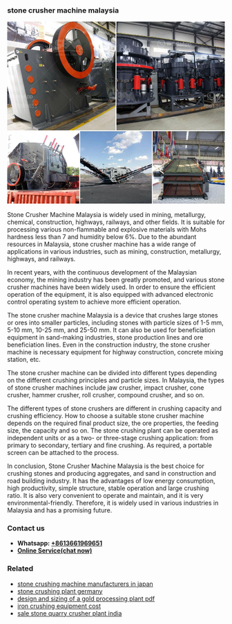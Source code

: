 <h3>stone crusher machine malaysia</h3><img src='1708663669.jpg' alt=''><p>Stone Crusher Machine Malaysia is widely used in mining, metallurgy, chemical, construction, highways, railways, and other fields. It is suitable for processing various non-flammable and explosive materials with Mohs hardness less than 7 and humidity below 6%. Due to the abundant resources in Malaysia, stone crusher machine has a wide range of applications in various industries, such as mining, construction, metallurgy, highways, and railways.</p><p>In recent years, with the continuous development of the Malaysian economy, the mining industry has been greatly promoted, and various stone crusher machines have been widely used. In order to ensure the efficient operation of the equipment, it is also equipped with advanced electronic control operating system to achieve more efficient operation.</p><p>The stone crusher machine Malaysia is a device that crushes large stones or ores into smaller particles, including stones with particle sizes of 1-5 mm, 5-10 mm, 10-25 mm, and 25-50 mm. It can also be used for beneficiation equipment in sand-making industries, stone production lines and ore beneficiation lines. Even in the construction industry, the stone crusher machine is necessary equipment for highway construction, concrete mixing station, etc.</p><p>The stone crusher machine can be divided into different types depending on the different crushing principles and particle sizes. In Malaysia, the types of stone crusher machines include jaw crusher, impact crusher, cone crusher, hammer crusher, roll crusher, compound crusher, and so on.</p><p>The different types of stone crushers are different in crushing capacity and crushing efficiency. How to choose a suitable stone crusher machine depends on the required final product size, the ore properties, the feeding size, the capacity and so on. The stone crushing plant can be operated as independent units or as a two- or three-stage crushing application: from primary to secondary, tertiary and fine crushing. As required, a portable screen can be attached to the process.</p><p>In conclusion, Stone Crusher Machine Malaysia is the best choice for crushing stones and producing aggregates, and sand in construction and road building industry. It has the advantages of low energy consumption, high productivity, simple structure, stable operation and large crushing ratio. It is also very convenient to operate and maintain, and it is very environmental-friendly. Therefore, it is widely used in various industries in Malaysia and has a promising future.</p><h3>Contact us</h3><ul><li><strong>Whatsapp:&nbsp;<a href="https://wa.me/8613661969651">+8613661969651</a></strong></li><li><a href="https://swt.shibang-china.com/?git&amp;zhl&amp;stone crusher machine malaysia"><strong>Online Service(chat now)</strong></a></li></ul><h3>Related</h3><ul><li><a href='stone crushing machine manufacturers in japan.md'>stone crushing machine manufacturers in japan</a></li><li><a href='stone crushing plant germany.md'>stone crushing plant germany</a></li><li><a href='design and sizing of a gold processing plant pdf.md'>design and sizing of a gold processing plant pdf</a></li><li><a href='iron crushing equipment cost.md'>iron crushing equipment cost</a></li><li><a href='sale stone quarry crusher plant india.md'>sale stone quarry crusher plant india</a></li></ul>